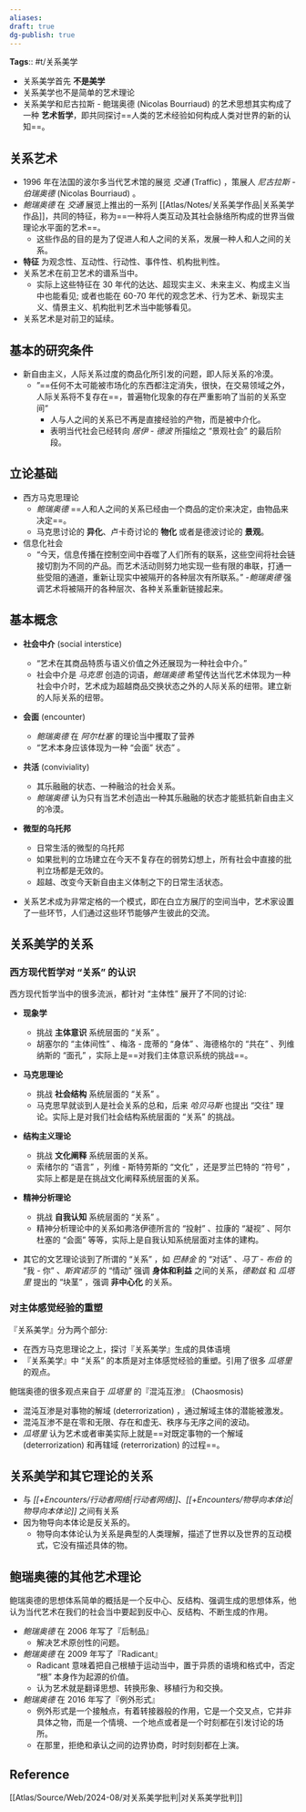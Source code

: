 ```yaml
---
aliases: 
draft: true
dg-publish: true
---
```

**Tags**:: #t/关系美学

- 关系美学首先 **不是美学**
- 关系美学也不是简单的艺术理论
- 关系美学和尼古拉斯 - 鲍瑞奥德 (Nicolas Bourriaud) 的艺术思想其实构成了一种 **艺术哲学**，即共同探讨==人类的艺术经验如何构成人类对世界的新的认知==。

## 关系艺术

- 1996 年在法国的波尔多当代艺术馆的展览 *交通* (Traffic) ，策展人 *尼古拉斯 - 伯瑞奥德* (Nicolas Bourriaud) 。
- *鲍瑞奥德* 在 *交通* 展览上推出的一系列 [[Atlas/Notes/关系美学作品\|关系美学作品]]，共同的特征，称为==一种将人类互动及其社会脉络所构成的世界当做理论水平面的艺术==。
	- 这些作品的目的是为了促进人和人之间的关系，发展一种人和人之间的关系。
- **特征** 为观念性、互动性、行动性、事件性、机构批判性。
- 关系艺术在前卫艺术的谱系当中。
	- 实际上这些特征在 30 年代的达达、超现实主义、未来主义、构成主义当中也能看见; 或者也能在 60-70 年代的观念艺术、行为艺术、新现实主义、情景主义、机构批判艺术当中能够看见。
- 关系艺术是对前卫的延续。

## 基本的研究条件

- 新自由主义，人际关系过度的商品化所引发的问题，即人际关系的冷漠。
	- ”==任何不太可能被市场化的东西都注定消失，很快，在交易领域之外，人际关系将不复存在==，普遍物化现象的存在严重影响了当前的关系空间“
		- 人与人之间的关系已不再是直接经验的产物，而是被中介化。
		- 表明当代社会已经转向 *居伊 - 德波* 所描绘之 “景观社会” 的最后阶段。

## 立论基础

- 西方马克思理论
	- *鲍瑞奥德* ==人和人之间的关系已经由一个商品的定价来决定，由物品来决定==。
	- 马克思讨论的 **异化**、卢卡奇讨论的 **物化** 或者是德波讨论的 **景观**。
- 信息化社会
	- “今天，信息传播在控制空间中吞噬了人们所有的联系，这些空间将社会链接切割为不同的产品。而艺术活动则努力地实现一些有限的串联，打通一些受阻的通道，重新让现实中被隔开的各种层次有所联系。”
	-*鲍瑞奥德* 强调艺术将被隔开的各种层次、各种关系重新链接起来。

## 基本概念

- **社会中介** (social interstice) 
	- “艺术在其商品特质与语义价值之外还展现为一种社会中介。”
	- 社会中介是 *马克思* 创造的词语，*鲍瑞奥德* 希望传达当代艺术体现为一种社会中介时，艺术成为超越商品交换状态之外的人际关系的纽带。建立新的人际关系的纽带。
 - **会面** (encounter) 
	 - *鲍瑞奥德* 在 *阿尔杜塞* 的理论当中攫取了营养
	 - “艺术本身应该体现为一种 “会面” 状态” 。
- **共活** (conviviality) 
	 - 其乐融融的状态、一种融洽的社会关系。
	 - *鲍瑞奥德* 认为只有当艺术创造出一种其乐融融的状态才能抵抗新自由主义的冷漠。
- **微型的乌托邦**
	- 日常生活的微型的乌托邦
	- 如果批判的立场建立在今天不复存在的弱势幻想上，所有社会中直接的批判立场都是无效的。
	- 超越、改变今天新自由主义体制之下的日常生活状态。

- 关系艺术成为非常定格的一个模式，即在白立方展厅的空间当中，艺术家设置了一些环节，人们通过这些环节能够产生彼此的交流。

## 关系美学的关系

### 西方现代哲学对 “关系” 的认识

西方现代哲学当中的很多流派，都针对 “主体性” 展开了不同的讨论:

- **现象学**
	- 挑战 **主体意识** 系统层面的 “关系” 。
	- 胡塞尔的 “主体间性” 、梅洛 - 庞蒂的 “身体” 、海德格尔的 “共在” 、列维纳斯的 “面孔” ，实际上是==对我们主体意识系统的挑战==。
- **马克思理论**
	- 挑战 **社会结构** 系统层面的 “关系” 。
	- 马克思早就谈到人是社会关系的总和，后来 *哈贝马斯* 也提出 “交往” 理论。实际上是对我们社会结构系统层面的 “关系” 的挑战。
- **结构主义理论**
	- 挑战 **文化阐释** 系统层面的关系。
	- 索绪尔的 “语言” ，列维 - 斯特劳斯的 “文化” ，还是罗兰巴特的 “符号” ，实际上都是是在挑战文化阐释系统层面的关系。
- **精神分析理论**
	- 挑战 **自我认知** 系统层面的 “关系” 。
	- 精神分析理论中的关系如弗洛伊德所言的 “投射” 、拉康的 “凝视” 、阿尔杜塞的 “会面” 等等，实际上是自我认知系统层面对主体的建构。

- 其它的文艺理论谈到了所谓的 “关系” ，如 *巴赫金* 的 “对话” 、*马丁 - 布伯* 的 “我 - 你” 、*斯宾诺莎* 的 “情动” 强调 **身体和利益** 之间的关系，*德勒兹* 和 *瓜塔里* 提出的 “块茎” ，强调 **非中心化** 的关系。

### 对主体感觉经验的重塑

『关系美学』分为两个部分:

- 在西方马克思理论之上，探讨『关系美学』生成的具体语境
- 『关系美学』中 “关系” 的本质是对主体感觉经验的重塑。引用了很多 *瓜塔里* 的观点。

鲍瑞奥德的很多观点来自于 *瓜塔里* 的『混沌互渗』 (Chaosmosis) 

- 混沌互渗是对事物的解域 (deterrorization) ，通过解域主体的潜能被激发。
- 混沌互渗不是在零和无限、存在和虚无、秩序与无序之间的波动。
- *瓜塔里* 认为艺术或者审美实际上就是==对既定事物的一个解域 (deterrorization) 和再辖域 (reterrorization) 的过程==。

## 关系美学和其它理论的关系

- 与 *[[+Encounters/行动者网络\|行动者网络]]*、*[[+Encounters/物导向本体论\|物导向本体论]]* 之间有关系
- 因为物导向本体论是反关系的。
	- 物导向本体论认为关系是典型的人类理解，描述了世界以及世界的互动模式，它没有描述具体的物。

## 鲍瑞奥德的其他艺术理论

鲍瑞奥德的思想体系简单的概括是一个反中心、反结构、强调生成的思想体系，他认为当代艺术在我们的社会当中要起到反中心、反结构、不断生成的作用。

- *鲍瑞奥德* 在 2006 年写了『后制品』
	- 解决艺术原创性的问题。
- *鲍瑞奥德* 在 2009 年写了『Radicant』
	- Radicant 意味着把自己根植于运动当中，置于异质的语境和格式中，否定 “根” 本身作为起源的价值。
	- 认为艺术就是翻译思想、转换形象、移植行为和交换。
- *鲍瑞奥德* 在 2016 年写了『例外形式』
	- 例外形式是一个接触点，有着转接器般的作用，它是一个交叉点，它并非具体之物，而是一个情境、一个地点或者是一个时刻都在引发讨论的场所。
	- 在那里，拒绝和承认之间的边界协商，时时刻刻都在上演。

## Reference

[[Atlas/Source/Web/2024-08/对关系美学批判\|对关系美学批判]]